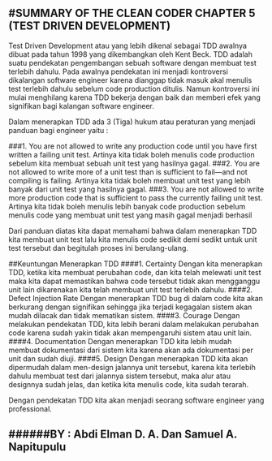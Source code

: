 #SUMMARY OF THE CLEAN CODER CHAPTER 5 (TEST DRIVEN DEVELOPMENT)
---------------------------------------------------------------

Test Driven Development atau yang lebih dikenal sebagai TDD awalnya dibuat pada tahun 1998 yang dikembangkan oleh Kent Beck. TDD adalah suatu pendekatan pengembangan sebuah software dengan membuat test terlebih dahulu. 
Pada awalnya pendekatan ini menjadi kontroversi dikalangan software engineer karena dianggap tidak masuk akal menulis test terlebih dahulu sebelum code production ditulis. Namun kontroversi ini mulai menghilang karena TDD bekerja dengan baik dan memberi efek yang signifikan bagi kalangan software engineer.

Dalam menerapkan TDD ada 3 (Tiga) hukum atau peraturan yang menjadi panduan bagi engineer yaitu :

###1. You are not allowed to write any production code until you have first written a failing unit test.
	Artinya kita tidak boleh menulis code production sebelum kita membuat sebuah unit test yang hasilnya gagal.
###2. You are not allowed to write more of a unit test than is sufficient to fail—and not compiling is failing.
	Artinya kita tidak boleh membuat unit test yang lebih banyak dari unit test yang hasilnya gagal.
###3. You are not allowed to write more production code that is sufficient to pass the currently failing unit test.
	Artinya kita tidak boleh menulis lebih banyak code production sebelum menulis code yang membuat unit test yang masih gagal menjadi berhasil

Dari panduan diatas kita dapat memahami bahwa dalam menerapkan TDD kita membuat unit test lalu kita menulis code sedikit demi sedikt untuk unit test tersebut dan begitulah proses ini berulang-ulang.

##Keuntungan Menerapkan TDD
####1. Certainty
	Dengan kita menerapkan TDD, ketika kita membuat perubahan code, dan kita telah melewati unit test maka kita dapat memastikan bahwa code tersebut tidak akan mengganggu unit lain dikarenakan kita telah membuat unit test terlebih dahulu.
####2. Defect Injection Rate
	Dengan menerapkan TDD bug di dalam code kita akan berkurang dengan signifikan sehingga jika terjadi kegagalan sistem akan mudah dilacak dan tidak mematikan sistem.
####3. Courage
	Dengan melakukan pendekatan TDD, kita lebih berani dalam melakukan perubahan code karena sudah yakin tidak akan mempengaruhi sistem atau unit lain.
####4. Documentation
	Dengan menerapkan TDD kita lebih mudah membuat dokumentasi dari sistem kita karena akan ada dokumentasi per unit dan sudah diuji.
####5. Design
	Dengan menerapkan TDD kita akan dipermudah dalam men-design jalannya unit tersebut, karena kita terlebih dahulu membuat test dari jalannya sistem tersebut, maka alur atau designnya sudah jelas, dan ketika kita menulis code, kita sudah terarah.

Dengan pendekatan TDD kita akan menjadi seorang software engineer yang professional. 


######BY : Abdi Elman D. A. Dan Samuel A. Napitupulu
----------------------------------------------------